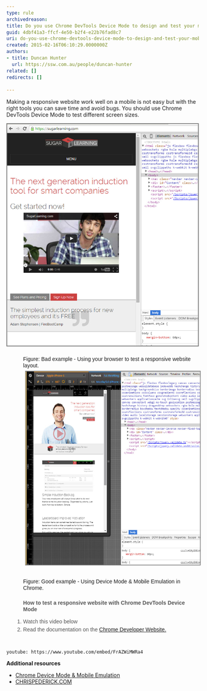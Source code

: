 ```yaml
---
type: rule
archivedreason: 
title: Do you use Chrome DevTools Device Mode to design and test your mobile views?
guid: 4dbf41a3-ffcf-4e50-b2f4-e22b76fad8c7
uri: do-you-use-chrome-devtools-device-mode-to-design-and-test-your-mobile-views
created: 2015-02-16T06:10:29.0000000Z
authors:
- title: Duncan Hunter
  url: https://ssw.com.au/people/duncan-hunter
related: []
redirects: []

---
```


Making a responsive website work well on a mobile is not easy but with the right tools you can save time and avoid bugs. You should use Chrome DevTools Device Mode to test different screen sizes.





 

<!--endintro-->


> 
![](bad-rules-testing-responsivewebsites.jpg)

<dl class="bad" style="margin:0px;line-height:17px;padding-top:10px;padding-bottom:10px;padding-left:20px;font-family:arial, helvetica, sans-serif;"><dd style="padding-bottom:7px;padding-left:1.7em;margin-top:-2px;margin-left:0px;">Figure: Bad example - Using your browser to test a responsive website layout.<br><img alt="2015-02-16_17-44-01.jpg" src="2015-02-16_17-44-01.jpg" style="margin:5px;width:500px;height:510px;"><br></dd></dl><dl class="good" style="margin:0px;padding-top:10px;padding-bottom:10px;padding-left:20px;"><dd style="line-height:17px;padding-bottom:7px;padding-left:1.7em;font-family:arial, helvetica, sans-serif;margin-top:-2px;margin-left:0px;">Figure: Good example - Using Device Mode & Mobile Emulation in Chrome.</dd><ul><font color="#555555" face="arial, helvetica, sans-serif"> <strong>How to test a responsive website with Chrome DevTools Device Mode</strong> </font></ul><span style="line-height:21px;font-family:arial, helvetica, sans-serif;"><ol><li style="color:#555555;">Watch this video below</li><li style="color:#555555;">Read the documentation on the <a href="https://developer.chrome.com/devtools/docs/device-mode">Chrome Developer Website.</a></li></ol></span></dl>

`youtube: https://www.youtube.com/embed/FrAZWiMWRa4`
 


 **Additional resources** <font color="#555555"><span style="font-size:11px;"><br></span></font>
* [Chrome Device Mode & Mobile Emulation](https://developer.chrome.com/devtools/docs/device-mode)
* [CHRISPEDERICK.COM](http://chrispederick.com/work/web-developer/)
